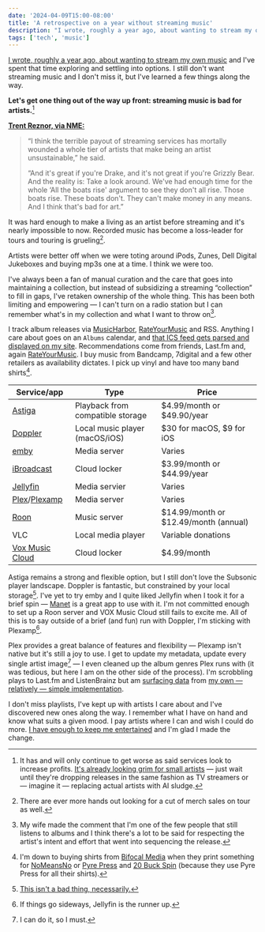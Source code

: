 ```yaml
---
date: '2024-04-09T15:00-08:00'
title: 'A retrospective on a year without streaming music'
description: "I wrote, roughly a year ago, about wanting to stream my own music and I've spent that time exploring and settling into options. I still don't want streaming music and I don't miss it, but I've learned a few things along the way."
tags: ['tech', 'music']
---
```

[I wrote, roughly a year ago, about wanting to stream my own music](https://coryd.dev/posts/2023/i-dont-want-streaming-music/) and I've spent that time exploring and settling into options. I still don't want streaming music and I don't miss it, but I've learned a few things along the way.<!-- excerpt -->

<strong class="highlight-text">Let's get one thing out of the way up front: streaming music is bad for artists.</strong>[^1]

**[Trent Reznor, via NME:](https://www.nme.com/news/music/nine-inch-nails-trent-reznor-says-streaming-has-mortally-wounded-many-artists-its-great-if-youre-drake-its-not-great-if-youre-3614437)**
> “I think the terrible payout of streaming services has mortally wounded a whole tier of artists that make being an artist unsustainable,” he said.
>
> “And it's great if you're Drake, and it's not great if you're Grizzly Bear. And the reality is: Take a look around. We've had enough time for the whole ‘All the boats rise' argument to see they don't all rise. Those boats rise. These boats don't. They can't make money in any means. And I think that's bad for art.”

It was hard enough to make a living as an artist before streaming and it's nearly impossible to now. Recorded music has become a loss-leader for tours and touring is grueling[^2].

Artists were better off when we were toting around iPods, Zunes, Dell Digital Jukeboxes and buying mp3s one at a time. I think we were too.

I've always been a fan of manual curation and the care that goes into maintaining a collection, but instead of subsidizing a streaming “collection” to fill in gaps, I've retaken ownership of the whole thing. This has been both limiting and empowering — I can't turn on a radio station but I can remember what's in my collection and what I want to throw on[^3].

I track album releases via [MusicHarbor](https://apps.apple.com/us/app/musicharbor-track-new-music/id1440405750), [RateYourMusic](https://rateyourmusic.com) and RSS. Anything I care about goes on an `Albums` calendar, and [that ICS feed gets parsed and displayed on my site](https://coryd.dev/now.html). Recommendations come from friends, Last.fm and, again [RateYourMusic](https://rateyourmusic.com). I buy music from Bandcamp, 7digital and a few other retailers as availability dictates. I pick up vinyl and have too many band shirts[^4].

| Service/app                                                  | Type                             | Price                                 |
|--------------------------------------------------------------|----------------------------------|---------------------------------------|
| [Astiga](https://asti.ga)                                    | Playback from compatible storage | $4.99/month or $49.90/year            |
| [Doppler](https://brushedtype.co/doppler/)                   | Local music player (macOS/iOS)   | $30 for macOS, $9 for iOS             |
| [emby](https://emby.media)                                   | Media server                     | Varies                                |
| [iBroadcast](https://www.ibroadcast.com/home/)               | Cloud locker                     | $3.99/month or $44.99/year            |
| [Jellyfin](https://jellyfin.org)                             | Media servier                    | Varies                                |
| [Plex](https://www.plex.tv)/[Plexamp](https://www.plex.tv/plexamp/) | Media server                     | Varies                                |
| [Roon](https://roon.app)                                     | Music server                     | $14.99/month or $12.49/month (annual) |
| VLC                                                          | Local media player               | Variable donations                    |
| [Vox Music Cloud](https://vox.rocks)                         | Cloud locker                     | $4.99/month                           |

Astiga remains a strong and flexible option, but I still don't love the Subsonic player landscape. Doppler is fantastic, but constrained by your local storage[^5]. I've yet to try emby and I quite liked Jellyfin when I took it for a brief spin — [Manet](https://tilo.dev/manet/) is a great app to use with it. I'm not committed enough to set up a Roon server and VOX Music Cloud still fails to excite me. All of this is to say outside of a brief (and fun) run with Doppler, I'm sticking with Plexamp[^6].

Plex provides a great balance of features and flexibility — Plexamp isn't native but it's still a joy to use. I get to update my metadata, update every single artist image[^7] — I even cleaned up the album genres Plex runs with (it was tedious, but here I am on the other side of the process). I'm scrobbling plays to Last.fm and ListenBrainz but am [surfacing data](https://coryd.dev/now#artists) from [my own — relatively — simple implementation](https://coryd.dev/posts/2024/building-a-scrobbler-using-plex-webhooks-edge-functions-and-blob-storage/).

I don't miss playlists, I've kept up with artists I care about and I've discovered new ones along the way. I remember what I have on hand and know what suits a given mood. I pay artists where I can and wish I could do more. [I have enough to keep me entertained](https://coryd.dev/posts/2024/we-have-a-content-quality-problem-not-a-content-quantity-problem/) and I'm glad I made the change.

[^1]: It has and will only continue to get worse as said services look to increase profits. [It's already looking grim for small artists](https://metalinjection.net/its-just-business/songs-need-at-least-1000-plays-yearly-on-spotify-to-get-royalties-in-2024) — just wait until they're dropping releases in the same fashion as TV streamers or — imagine it — replacing actual artists with AI sludge.
[^2]: There are ever more hands out looking for a cut of merch sales on tour as well.
[^3]: My wife made the comment that I'm one of the few people that still listens to albums and I think there's a lot to be said for respecting the artist's intent and effort that went into sequencing the release.
[^4]: I'm down to buying shirts from [Bifocal Media](https://bifocalmedia.com/) when they print something for [NoMeansNo](https://en.wikipedia.org/wiki/Nomeansno) or [Pyre Press](https://www.pyrepressmerch.com/) and [20 Buck Spin](https://www.20buckspin.com/) (because they use Pyre Press for all their shirts).
[^5]: [This isn't a bad thing, necessarily.](https://coryd.dev/posts/2023/locally-stored-music-and-storage-as-a-meaningful-constraint/)
[^6]: If things go sideways, Jellyfin is the runner up.
[^7]: I can do it, so I must.